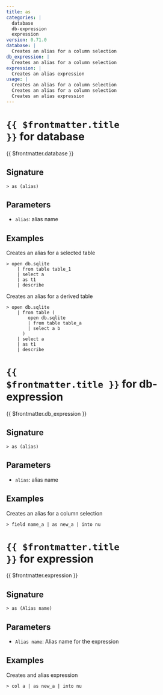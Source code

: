 ```yaml
---
title: as
categories: |
  database
  db-expression
  expression
version: 0.71.0
database: |
  Creates an alias for a column selection
db_expression: |
  Creates an alias for a column selection
expression: |
  Creates an alias expression
usage: |
  Creates an alias for a column selection
  Creates an alias for a column selection
  Creates an alias expression
---
```


# <code>{{ $frontmatter.title }}</code> for database

<div class='command-title'>{{ $frontmatter.database }}</div>

## Signature

```> as (alias)```

## Parameters

 -  `alias`: alias name

## Examples

Creates an alias for a selected table
```shell
> open db.sqlite
    | from table table_1
    | select a
    | as t1
    | describe
```

Creates an alias for a derived table
```shell
> open db.sqlite
    | from table (
        open db.sqlite
        | from table table_a
        | select a b
      )
    | select a
    | as t1
    | describe
```

# <code>{{ $frontmatter.title }}</code> for db-expression

<div class='command-title'>{{ $frontmatter.db_expression }}</div>

## Signature

```> as (alias)```

## Parameters

 -  `alias`: alias name

## Examples

Creates an alias for a column selection
```shell
> field name_a | as new_a | into nu
```

# <code>{{ $frontmatter.title }}</code> for expression

<div class='command-title'>{{ $frontmatter.expression }}</div>

## Signature

```> as (Alias name)```

## Parameters

 -  `Alias name`: Alias name for the expression

## Examples

Creates and alias expression
```shell
> col a | as new_a | into nu
```
